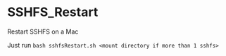 # SSHFS_Restart
Restart SSHFS on a Mac

Just run `bash sshfsRestart.sh <mount directory if more than 1 sshfs>`
